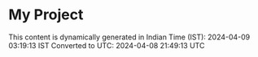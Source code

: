 # My Project

This content is dynamically generated in Indian Time (IST): 2024-04-09 03:19:13 IST
Converted to UTC: 2024-04-08 21:49:13 UTC
